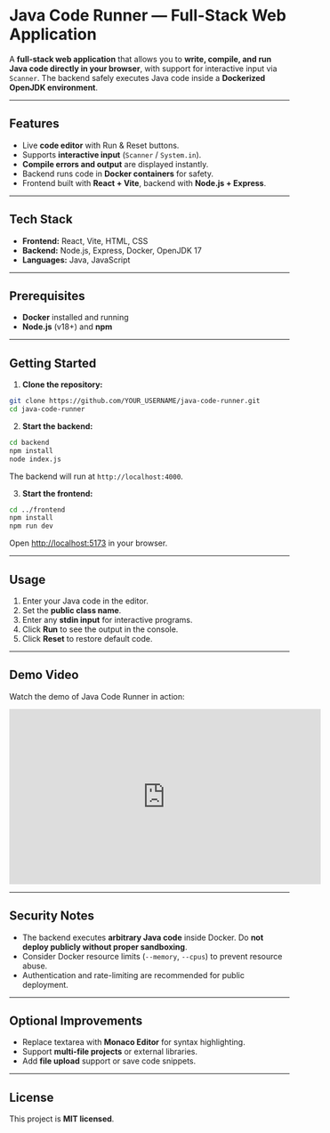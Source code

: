 # Java Code Runner — Full-Stack Web Application

A **full-stack web application** that allows you to **write, compile, and run Java code directly in your browser**, with support for interactive input via `Scanner`. The backend safely executes Java code inside a **Dockerized OpenJDK environment**.

---

## Features

* Live **code editor** with Run & Reset buttons.
* Supports **interactive input** (`Scanner` / `System.in`).
* **Compile errors and output** are displayed instantly.
* Backend runs code in **Docker containers** for safety.
* Frontend built with **React + Vite**, backend with **Node.js + Express**.

---

## Tech Stack

* **Frontend:** React, Vite, HTML, CSS
* **Backend:** Node.js, Express, Docker, OpenJDK 17
* **Languages:** Java, JavaScript

---

## Prerequisites

* **Docker** installed and running
* **Node.js** (v18+) and **npm**

---

## Getting Started

1. **Clone the repository:**

```bash
git clone https://github.com/YOUR_USERNAME/java-code-runner.git
cd java-code-runner
```

2. **Start the backend:**

```bash
cd backend
npm install
node index.js
```

The backend will run at `http://localhost:4000`.

3. **Start the frontend:**

```bash
cd ../frontend
npm install
npm run dev
```

Open [http://localhost:5173](http://localhost:5173) in your browser.

---

## Usage

1. Enter your Java code in the editor.
2. Set the **public class name**.
3. Enter any **stdin input** for interactive programs.
4. Click **Run** to see the output in the console.
5. Click **Reset** to restore default code.

---

## Demo Video

Watch the demo of Java Code Runner in action:

<iframe 
    width="560" 
    height="315" 
    src="https://www.youtube.com/embed/zEgIAIYEVvE?si=XI1ZxD6J5YGwIGfO" 
    title="Java Code Runner Demo" 
    frameborder="0" 
    allow="accelerometer; autoplay; clipboard-write; encrypted-media; gyroscope; picture-in-picture; web-share" 
    referrerpolicy="strict-origin-when-cross-origin" 
    allowfullscreen>
</iframe>

---

## Security Notes

* The backend executes **arbitrary Java code** inside Docker. Do **not deploy publicly without proper sandboxing**.
* Consider Docker resource limits (`--memory`, `--cpus`) to prevent resource abuse.
* Authentication and rate-limiting are recommended for public deployment.

---

## Optional Improvements

* Replace textarea with **Monaco Editor** for syntax highlighting.
* Support **multi-file projects** or external libraries.
* Add **file upload** support or save code snippets.

---

## License

This project is **MIT licensed**.
